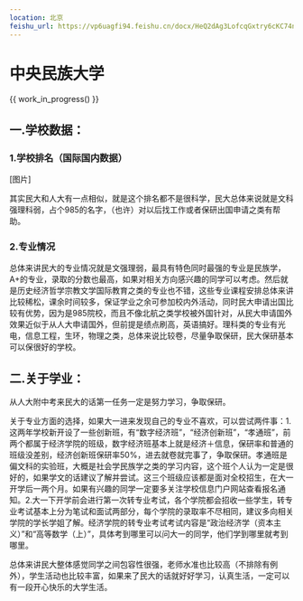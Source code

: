 ```yaml
---
location: 北京
feishu_url: https://vp6uagfi94.feishu.cn/docx/HeQ2dAg3LofcqGxtry6cKC74nmh
---
```


# 中央民族大学

{{ work_in_progress() }}

## 一.学校数据：

### 1.学校排名（国际国内数据）

[图片]

其实民大和人大有一点相似，就是这个排名都不是很科学，民大总体来说就是文科强理科弱，占个985的名字，（也许）对以后找工作或者保研出国申请之类有帮助。

### 2.专业情况

总体来讲民大的专业情况就是文强理弱，最具有特色同时最强的专业是民族学，A+的专业，录取的分数也最高，如果对相关方向感兴趣的同学可以考虑。然后就是历史经济哲学宗教文学国际教育之类的专业也不错，这些专业课程安排总体来讲比较稀松，课余时间较多，保证学业之余可参加校内外活动，同时民大申请出国比较有优势，因为是985院校，而且不像北航之类学校被外国针对，从民大申请国外效果近似于从人大申请国外，但前提是绩点刷高，英语搞好。理科类的专业有光电，信息工程，生环，物理之类，总体来说比较卷，尽量争取保研，民大保研基本可以保很好的学校。

## 二.关于学业：

从人大附中考来民大的话第一任务一定是努力学习，争取保研。

关于专业方面的选择，如果大一进来发现自己的专业不喜欢，可以尝试两件事：1.这两年学校新开设了一些创新班，有“数字经济班”，“经济创新班”，“孝通班”，前两个都属于经济学院的班级，数字经济班基本上就是经济＋信息，保研率和普通的班级没差别，经济创新班保研率50%，进去就卷就完事了，争取保研。孝通班是偏文科的实验班，大概是社会学民族学之类的学习内容，这个班个人认为一定是很好的，如果学文的话建议了解并尝试。这三个班级应该都是面对全校招生，在大一开学后一两个月。如果有兴趣的同学一定要多关注学校信息门户网站查看报名通知。2.大一下开学前会进行第一次转专业考试，各个学院都会招收一些学生，转专业考试基本上分为笔试和面试两部分，每个学院的录取率不尽相同，建议多向相关学院的学长学姐了解。经济学院的转专业考试考试内容是“政治经济学（资本主义）”和“高等数学（上）”，具体考到哪里可以问大一的同学，他们学到哪里就考到哪里。

总体来讲民大整体感觉同学之间包容性很强，老师水准也比较高（不排除有例外），学生活动也比较丰富，如果来了民大的话就好好学习，认真生活，一定可以有一段开心快乐的大学生活。
